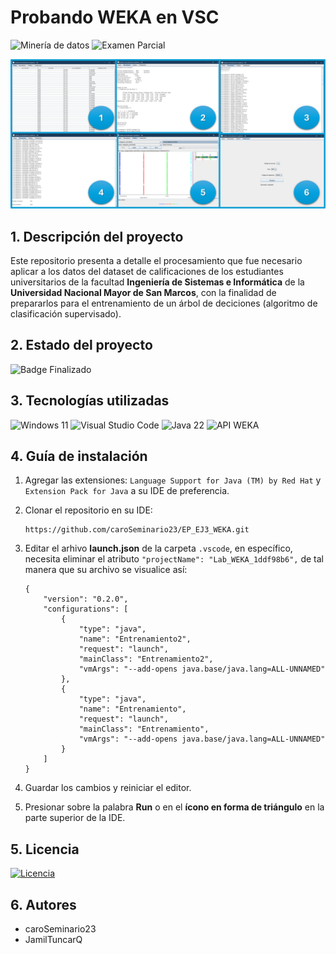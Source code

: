 # Probando WEKA en VSC
![Minería de datos](https://img.shields.io/badge/Minería%20de%20Datos-38BCAC)
![Examen Parcial](https://img.shields.io/badge/Examen%20Parcial-50BC38)

![Visualización](Images/resultados.png)

## 1. Descripción del proyecto
Este repositorio presenta a detalle el procesamiento que fue necesario aplicar a los datos del dataset de calificaciones de los estudiantes universitarios de la facultad **Ingeniería de Sistemas e Informática** de la **Universidad Nacional Mayor de San Marcos**, con la finalidad de prepararlos para el entrenamiento de un árbol de deciciones (algoritmo de clasificación supervisado).

## 2. Estado del proyecto
![Badge Finalizado](https://img.shields.io/badge/STATUS-FINALIZADO-green)

## 3. Tecnologías utilizadas
![Windows 11](https://img.shields.io/badge/Windows%2011-%230079d5.svg?style=for-the-badge&logo=Windows%2011&logoColor=white)
![Visual Studio Code](https://img.shields.io/badge/Visual%20Studio%20Code-217346.svg?style=for-the-badge&logo=visual-studio-code&logoColor=white)
![Java 22](https://img.shields.io/badge/java%2022-%23ED8B00.svg?style=for-the-badge&logo=openjdk&logoColor=white)
![API WEKA](https://img.shields.io/badge/api%20weka-F2C811?style=for-the-badge&logo=powerbi&logoColor=black)

## 4. Guía de instalación
1. Agregar las extensiones: ```Language Support for Java (TM) by Red Hat``` y ```Extension Pack for Java``` a su IDE de preferencia.

2. Clonar el repositorio en su IDE:
    ```
    https://github.com/caroSeminario23/EP_EJ3_WEKA.git
    ```

3. Editar el arhivo **launch.json** de la carpeta ```.vscode```, en específico, necesita eliminar el atributo ```"projectName": "Lab_WEKA_1ddf98b6",``` de tal manera que su archivo se visualice así:
    ```
    {
        "version": "0.2.0",
        "configurations": [
            {
                "type": "java",
                "name": "Entrenamiento2",
                "request": "launch",
                "mainClass": "Entrenamiento2",
                "vmArgs": "--add-opens java.base/java.lang=ALL-UNNAMED"
            },
            {
                "type": "java",
                "name": "Entrenamiento",
                "request": "launch",
                "mainClass": "Entrenamiento",
                "vmArgs": "--add-opens java.base/java.lang=ALL-UNNAMED"
            }
        ]
    }
    ```

4. Guardar los cambios y reiniciar el editor.

5. Presionar sobre la palabra **Run** o en el **ícono en forma de triángulo** en la parte superior de la IDE.

## 5. Licencia
[![Licencia](https://img.shields.io/github/license/Ileriayo/markdown-badges?style=for-the-badge)](./LICENSE)

## 6. Autores
- caroSeminario23
- JamilTuncarQ